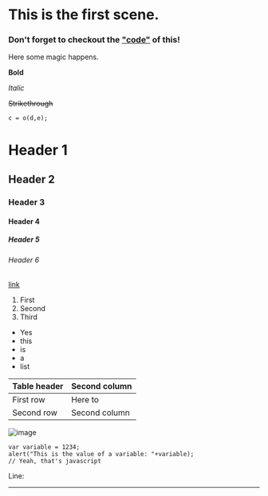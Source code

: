 This is the first scene.
========================

### Don't forget to checkout the ["code"](https://raw.githubusercontent.com/danieltroger/improved-octo-carnival/master/scenes/1.md) of this!


Here some magic happens.


__Bold__

*Italic*

~~Strikethrough~~

`c = o(d,e);`

# Header 1

## Header 2

### Header 3

#### Header 4

##### Header 5

###### Header 6

[link](http://lmgtfy.com)


1. First
2. Second
3. Third


* Yes
* this
* is
* a
* list

| Table header | Second column |
| -------------| ------------- |
| First row    | Here to       |
| Second row   | Second column |

![image](https://i.leetfil.es/df0811cb)


```
var variable = 1234;
alert("This is the value of a variable: "+variable);
// Yeah, that's javascript
```

Line:

------------------------------------------------
